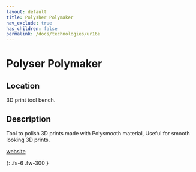 ```yaml
---
layout: default
title: Polysher Polymaker
nav_exclude: true
has_children: false
permalink: /docs/technologies/ur16e
---
```


# Polyser Polymaker

## Location
3D print tool bench.

## Description
Tool to polish 3D prints made with Polysmooth material, Useful for smooth looking 3D prints. 

[website](https://us.polymaker.com/products/polysher)

{: .fs-6 .fw-300 }
